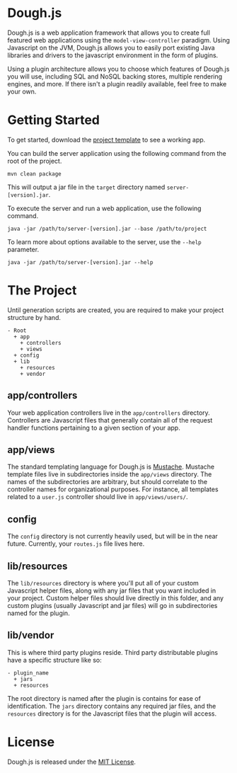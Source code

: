 # Dough.js

Dough.js is a web application framework that allows you to create full featured web applications using the `model-view-controller` paradigm.  Using Javascript on the JVM, Dough.js allows you to easily port existing Java libraries and drivers to the javascript environment in the form of plugins.

Using a plugin architecture allows you to choose which features of Dough.js you will use, including SQL and NoSQL backing stores, multiple rendering engines, and more.  If there isn't a plugin readily available, feel free to make your own.

# Getting Started

To get started, download the [project template](https://github.com/rharter/template-dough.js) to see a working app.

You can build the server application using the following command from the root of the project.

    mvn clean package

This will output a jar file in the `target` directory named `server-[version].jar`.

To execute the server and run a web application, use the following command.

    java -jar /path/to/server-[version].jar --base /path/to/project

To learn more about options available to the server, use the `--help` parameter.

    java -jar /path/to/server-[version].jar --help

# The Project

Until generation scripts are created, you are required to make your project structure by hand.

    - Root
      + app
        + controllers
        + views
      + config
      + lib
        + resources
        + vendor

## app/controllers

Your web application controllers live in the `app/controllers` directory.  Controllers are Javascript files that generally contain all of the request handler functions pertaining to a given section of your app.

## app/views

The standard templating language for Dough.js is [Mustache](http://mustache.github.com/).  Mustache template files live in subdirectories inside the `app/views` directory.  The names of the subdirectories are arbitrary, but should correlate to the controller names for organizational purposes.  For instance, all templates related to a `user.js` controller should live in `app/views/users/`.

## config

The `config` directory is not currently heavily used, but will be in the near future.  Currently, your `routes.js` file lives here.

## lib/resources

The `lib/resources` directory is where you'll put all of your custom Javascript helper files, along with any jar files that you want included in your project. Custom helper files should live directly in this folder, and any custom plugins (usually Javascript and jar files) will go in subdirectories named for the plugin.

## lib/vendor

This is where third party plugins reside.  Third party distributable plugins have a specific structure like so:

    - plugin_name
      + jars
      + resources

The root directory is named after the plugin is contains for ease of identification.  The `jars` directory contains any required jar files, and the `resources` directory is for the Javascript files that the plugin will access.

# License

Dough.js is released under the [MIT License](http://www.opensource.org/licenses/MIT).